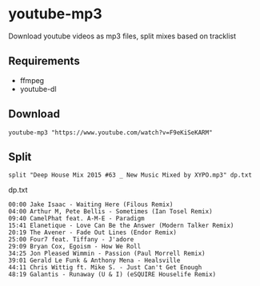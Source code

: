 # youtube-mp3
Download youtube videos as mp3 files, split mixes based on tracklist

Requirements
----------------
* ffmpeg
* youtube-dl

Download
----------------
```
youtube-mp3 "https://www.youtube.com/watch?v=F9eKiSeKARM"
```

Split
----------------
```
split "Deep House Mix 2015 #63 _ New Music Mixed by XYPO.mp3" dp.txt
```

dp.txt
```
00:00 Jake Isaac - Waiting Here (Filous Remix)
04:00 Arthur M, Pete Bellis - Sometimes (Ian Tosel Remix)
09:40 CamelPhat feat. A-M-E - Paradigm
15:41 Elanetique - Love Can Be the Answer (Modern Talker Remix)
20:19 The Avener - Fade Out Lines (Endor Remix)
25:00 Four7 feat. Tiffany - J'adore
29:09 Bryan Cox, Egoism - How We Roll
34:25 Jon Pleased Wimmin - Passion (Paul Morrell Remix)
39:01 Gerald Le Funk & Anthony Mena - Healsville
44:11 Chris Wittig ft. Mike S. - Just Can't Get Enough
48:19 Galantis - Runaway (U & I) (eSQUIRE Houselife Remix)
```
